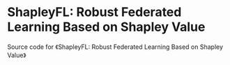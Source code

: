 # ShapleyFL: Robust Federated Learning Based on Shapley Value

Source code for 《ShapleyFL: Robust Federated Learning Based on Shapley Value》
